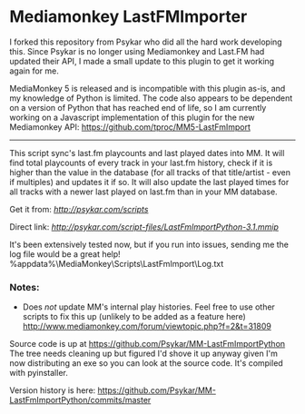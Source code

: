 Mediamonkey LastFMImporter
============================

I forked this repository from Psykar who did all the hard work developing this. Since Psykar is no longer using Mediamonkey and Last.FM had updated their API, I made a small update to this plugin to get it working again for me.

MediaMonkey 5 is released and is incompatible with this plugin as-is, and my knowledge of Python is limited. The code also appears to be dependent on a version of Python that has reached end of life, so I am currently working on a Javascript implementation of this plugin for the new Mediamonkey API: https://github.com/tproc/MM5-LastFmImport

---

This script sync's last.fm playcounts and last played dates into MM.
It will find total playcounts of every track in your last.fm history, check if it is higher than the value in the database (for all tracks of that title/artist - even if multiples) and updates it if so.
It will also update the last played times for all tracks with a newer last played on last.fm than in your MM database. 

Get it from: *http://psykar.com/scripts*

Direct link: *http://psykar.com/script-files/LastFmImportPython-3.1.mmip*

It's been extensively tested now, but if you run into issues, sending me the log file would be a great help! %appdata%\MediaMonkey\Scripts\LastFmImport\Log.txt

### Notes:
* Does *not* update MM's internal play histories. Feel free to use other scripts to fix this up (unlikely to be added as a feature here) http://www.mediamonkey.com/forum/viewtopic.php?f=2&t=31809

Source code is up at https://github.com/Psykar/MM-LastFmImportPython
The tree needs cleaning up but figured I'd shove it up anyway given I'm now distributing an exe so you can look at the source code. It's compiled with pyinstaller.

Version history is here:
https://github.com/Psykar/MM-LastFmImportPython/commits/master
